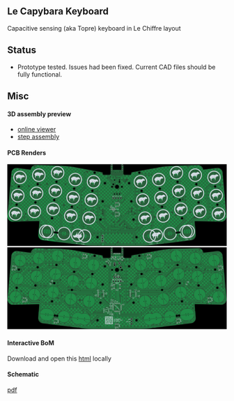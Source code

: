 Le Capybara Keyboard
----

Capacitive sensing (aka Topre) keyboard in Le Chiffre layout

## Status
- Prototype tested. Issues had been fixed. Current CAD files should be fully functional.

## Misc
#### 3D assembly preview
* [online viewer](https://3dviewer.net/#model=https://github.com/sporkus/le_capybara_keyboard/blob/dev/documentation/le_capybara-3D.step)
* [step assembly](./documentation/le_capybara-3D.step)

#### PCB Renders
![](./documentation/le_capybara-top.jpg)
![](./documentation/le_capybara-bottom.jpg)

#### Interactive BoM
Download and open this [html](./documentation/le_capybara-ibom.html) locally

#### Schematic
[pdf](./documentation/le_capybara-schematic.pdf)
